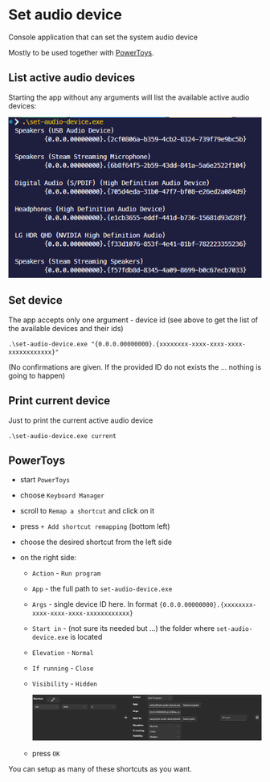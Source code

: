 # Set audio device

Console application that can set the system audio device

Mostly to be used together with [PowerToys](https://learn.microsoft.com/en-us/windows/powertoys/).

## List active audio devices

Starting the app without any arguments will list the available active audio devices:

![list-devices](./assets/list-devices.png)

## Set device

The app accepts only one argument - device id (see above to get the list of the available devices and their ids)

```shell
.\set-audio-device.exe "{0.0.0.00000000}.{xxxxxxxx-xxxx-xxxx-xxxx-xxxxxxxxxxxx}"
```

(No confirmations are given. If the provided ID do not exists the ... nothing is going to happen)

## Print current device

Just to print the current active audio device

```shell
.\set-audio-device.exe current
```

## PowerToys

- start `PowerToys`
- choose `Keyboard Manager`
- scroll to `Remap a shortcut` and click on it
- press `+ Add shortcut remapping` (bottom left)
- choose the desired shortcut from the left side
- on the right side:

  - `Action` - `Run program`
  - `App` - the full path to `set-audio-device.exe`
  - `Args` - single device ID here. In format `{0.0.0.00000000}.{xxxxxxxx-xxxx-xxxx-xxxx-xxxxxxxxxxxx}`
  - `Start in` - (not sure its needed but ...) the folder where `set-audio-device.exe` is located
  - `Elevation` - `Normal`
  - `If running` - `Close`
  - `Visibility` - `Hidden`

    ![PowerToys config](./assets/PT-config.png)

  - press `OK`

You can setup as many of these shortcuts as you want.
